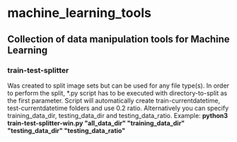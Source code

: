 <h1>machine_learning_tools</h1>

<h2>Collection of data manipulation tools for Machine Learning</h2>

<h3>train-test-splitter</h3>
    Was created to split image sets but can be used for any file type(s). In order to perform the split, *.py script has to be executed with directory-to-split as the first parameter. Script will automatically create train-currentdatetime, test-currentdatetime folders and use 0.2 ratio. Alternatively you can specify training_data_dir, testing_data_dir and testing_data_ratio. Example: <b>python3 train-test-splitter-win.py "all_data_dir" "training_data_dir" "testing_data_dir" "testing_data_ratio"</b>

